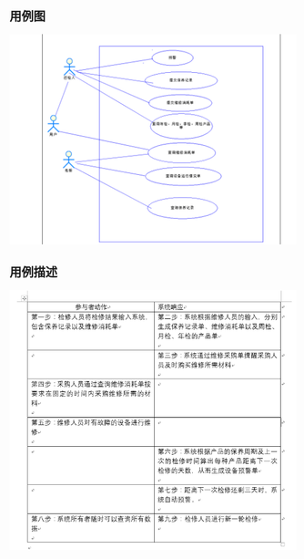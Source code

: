 ## 用例图
![image](https://github.com/mambaout88/kobebryant/blob/master/%E7%AC%AC%E4%BA%8C%E6%AC%A1%E4%BD%9C%E4%B8%9A/img/3.png)
## 用例描述
![image](https://github.com/mambaout88/kobebryant/blob/master/%E7%AC%AC%E4%BA%8C%E6%AC%A1%E4%BD%9C%E4%B8%9A/img/4.png)
